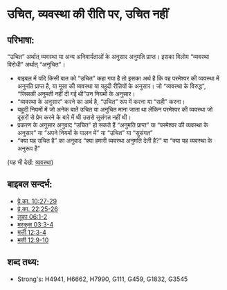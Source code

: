 # उचित, व्यवस्था की रीति पर, उचित नहीं #

## परिभाषा: ##

“उचित” अर्थात् व्यवस्था या अन्य अनिवार्यताओं के अनुसार अनुमति प्राप्त। इसका विलोम “व्यवस्था विरोधी” अर्थात् “अनुचित”। 

* बाइबल में यदि किसी बात को “उचित” कहा गया है तो इसका अर्थ है कि वह परमेश्वर की व्यवस्था में अनुमति प्राप्त है, या मूसा की व्यवस्था या यहूदी रीतियों के अनुसार। जो “व्यवस्था के विरुद्ध”, “जिसकी अनुमती नहीं दी गई थी”उन नियमों के अनुसार।
* “व्यवस्था के अनुसार” करने का अर्थ है, “उचित” रूप में करना या “सही” करना।
* यहूदी नियमों में जो अनेक बातें उचित या अनुचित माना जाता था लेकिन परमेश्वर की व्यवस्था जो दूसरों से प्रेम करने के बारे में थी उससे सुसंगत नहीं थी।
* प्रकरण के अनुसार अनुवाद “उचित” हो सकते हैं “अनुमति प्राप्त” या “परमेश्वर की व्यवस्था के अनुसार” या “अपने नियमों के पालन में” या “उचित” या “सुसंगत”
* “क्या यह उचित है” का अनुवाद “क्या हमारी व्यवस्था अनुमति देती है?” या “क्या यह व्यवस्था के अनुरूप है”

(यह भी देखें: [व्यवस्था](../kt/lawofmoses.md))

## बाइबल सन्दर्भ: ##

* [प्रे.का. 10:27-29](rc://en/tn/help/act/10/27)
* [प्रे.का. 22:25-26](rc://en/tn/help/act/22/25)
* [लूका 06:1-2](rc://en/tn/help/luk/06/01)
* [मरकुस 03:3-4](rc://en/tn/help/mrk/03/03)
* [मत्ती 12:3-4](rc://en/tn/help/mat/12/03)
* [मत्ती 12:9-10](rc://en/tn/help/mat/12/09)

## शब्द तथ्य: ##

* Strong's: H4941, H6662, H7990, G111, G459, G1832, G3545
